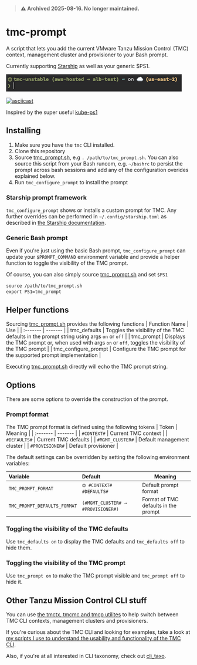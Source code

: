> **⚠️ Archived 2025-08-16. No longer maintained.**

# tmc-prompt

A script that lets you add the current VMware Tanzu Mission Control (TMC) context, management cluster and provisioner to your Bash prompt.

Currently supporting [Starship](https://starship.rs/) as well as your generic $PS1.

![starship prompt example](img/starship_example.png)

[![asciicast](https://asciinema.org/a/1aW05S2GjC89WsRfMLh0l8uNc.svg)](https://asciinema.org/a/1aW05S2GjC89WsRfMLh0l8uNc)

Inspired by the super useful [kube-ps1](https://github.com/jonmosco/kube-ps1)

## Installing
1. Make sure you have the `tmc` CLI installed.
2. Clone this repository
3. Source [tmc_prompt.sh](tmc_prompt.sh), e.g `. /path/to/tmc_prompt.sh`. You can also source this script from your Bash runcom, e.g. `~/bashrc` to persist the prompt across bash sessions and add any of the configuration overides explained below.
4. Run `tmc_configure_prompt` to install the prompt

### Starship prompt framework
`tmc_configure_prompt` shows or installs a custom prompt for TMC. Any further overrides can be performed in `~/.config/starship.toml` as described in [the Starship documentation](https://starship.rs/config/#custom-commands).

### Generic Bash prompt
Even if you're just using the basic Bash prompt, `tmc_configure_prompt` can update your `$PROMPT_COMMAND` environment variable and provide a helper function to toggle the visibility of the TMC prompt.

Of course, you can also simply source [tmc_prompt.sh](tmc_prompt.sh) and set `$PS1`
```shell
source /path/to/tmc_prompt.sh
export PS1=tmc_prompt
```

## Helper functions
Sourcing [tmc_prompt.sh](tmc_prompt.sh) provides the following functions
| Function Name | Use |
| :------- | ------- |
| tmc_defaults | Toggles the visibility of the TMC defaults in the prompt string using args `on` or `off` |
| tmc_prompt | Displays the TMC prompt or, when used with args `on` or `off`, toggles the visibility of the TMC prompt |
| tmc_configure_prompt | Configure the TMC prompt for the supported prompt implementation |

Executing [tmc_prompt.sh](tmc_prompt.sh) directly will echo the TMC prompt string.

## Options
There are some options to override the construction of the prompt.

### Prompt format
The TMC prompt format is defined using the following tokens
| Token | Meaning |
| :------- | ------- |
| `#CONTEXT#` | Current TMC context |
| `#DEFAULTS#` | Current TMC defaults |
| `#MGMT_CLUSTER#` | Default management cluster |
| `#PROVISIONER#` | Default provisioner |

The default settings can be overridden by setting the following environment variables:

| Variable | Default | Meaning |
| :------- | :------ | ------- |
| `TMC_PROMPT_FORMAT` | `⏣ #CONTEXT# #DEFAULTS#` | Default prompt format |
| `TMC_PROMPT_DEFAULTS_FORMAT` | `(#MGMT_CLUSTER# ⇢ #PROVISIONER#)` | Format of TMC defaults in the prompt |

### Toggling the visibility of the TMC defaults
Use `tmc_defaults on` to display the TMC defaults and `tmc_defaults off` to hide them.

### Toggling the visibility of the TMC prompt
Use `tmc_prompt on` to make the TMC prompt visible and `tmc_prompt off` to hide it.

## Other Tanzu Mission Control CLI stuff
You can use [the tmctx, tmcmc and tmcp utilites](https://github.com/ali5ter/tmcctx) to help switch between TMC CLI contexts, management clusters and provisioners.

If you're curious about the TMC CLI and looking for examples, take a look at [my scripts I use to understand the usability and functionality of the TMC CLI](https://github.com/ali5ter/vmware_scripts/tree/master/tmc).

Also, if you're at all interested in CLI taxonomy, check out [cli_taxo](https://github.com/ali5ter/cli_taxo).
